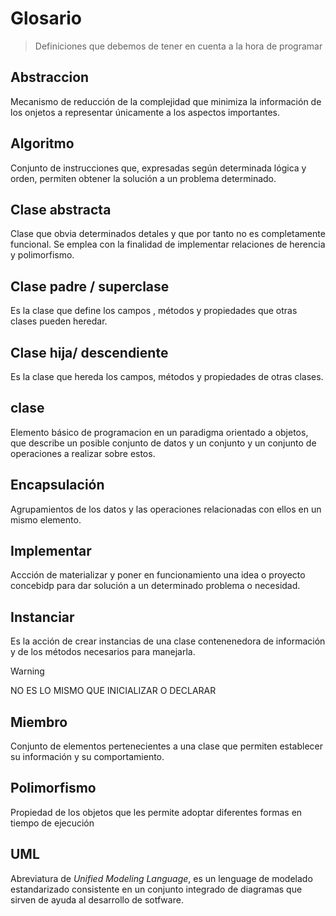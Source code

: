 # Glosario
>
>Definiciones que debemos de tener en cuenta a la hora de programar
## Abstraccion
Mecanismo de reducción de la complejidad que minimiza la información de los onjetos a representar únicamente a los aspectos importantes.

## Algoritmo
Conjunto de instrucciones que, expresadas según determinada lógica y orden, permiten obtener la solución a un problema determinado.

## Clase abstracta
Clase que obvia determinados detales y que por tanto no es completamente funcional. Se emplea con la finalidad de implementar relaciones de herencia y polimorfismo.

## Clase padre / superclase
Es la clase que define los campos , métodos y propiedades que otras clases pueden heredar.

## Clase hija/ descendiente
Es la clase que hereda los campos, métodos y propiedades de otras clases.

## clase
Elemento básico de programacion en un paradigma orientado a objetos, que describe un posible conjunto de datos y un conjunto y un conjunto de operaciones a realizar sobre estos.

## Encapsulación
Agrupamientos de los datos y las operaciones relacionadas con ellos en un mismo elemento.

## Implementar
Accción de materializar y poner en funcionamiento una idea o proyecto concebidp para dar solución a un determinado problema o necesidad.

## Instanciar
Es la acción de crear instancias de una clase contenenedora de información y de los métodos necesarios para manejarla.
>[!WARNING]
>NO ES LO MISMO QUE INICIALIZAR O DECLARAR
## Miembro
Conjunto de elementos pertenecientes a una clase que permiten establecer su información y su comportamiento.

## Polimorfismo
Propiedad de los objetos que les permite adoptar diferentes formas en tiempo de ejecución

## UML

Abreviatura de _Unified Modeling Language_, es un lenguage de modelado estandarizado consistente en un conjunto integrado de diagramas que sirven de ayuda al desarrollo de sotfware.